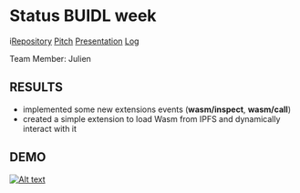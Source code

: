 # Status BUIDL week

i[Repository](https://github.com/jeluard/buidl-week)
[Pitch](https://github.com/jeluard/buidl-week/blob/master/pitch.md)
[Presentation](https://github.com/jeluard/buidl-week/blob/master/presentation.md)
[Log](https://github.com/jeluard/buidl-week/blob/master/log.md)

Team Member: Julien

## RESULTS

- implemented some new extensions events (**wasm/inspect**, **wasm/call**)
- created a simple extension to load Wasm from IPFS and dynamically interact with it

## DEMO

[![Alt text](https://img.youtube.com/vi/VID/TOfmJmiFCx8.jpg)](https://www.youtube.com/watch?v=TOfmJmiFCx8)
